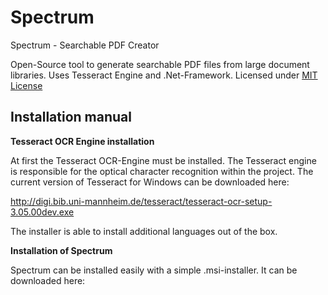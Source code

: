 # Spectrum
Spectrum - Searchable PDF Creator

Open-Source tool to generate searchable PDF files from large document libraries.
Uses Tesseract Engine and .Net-Framework. Licensed under <a href="https://opensource.org/licenses/MIT">MIT License</a>

<h2>Installation manual</h2>

<strong>Tesseract OCR Engine installation</strong>

At first the Tesseract OCR-Engine must be installed. The Tesseract engine is  responsible for the optical character recognition within the project. The current version of Tesseract for Windows can be downloaded here:

http://digi.bib.uni-mannheim.de/tesseract/tesseract-ocr-setup-3.05.00dev.exe

The installer is able to install additional languages out of the box.
	
<strong>Installation of Spectrum</strong>	

Spectrum can be installed easily with a simple .msi-installer. It can be downloaded here:
